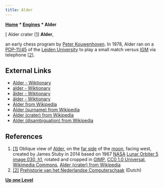 ```yaml
---
title: Alder
---
```

**[Home](Home "Home") * [Engines](Engines "Engines") * Alder**

\[ Alder crater <a id="cite-note-1" href="#cite-ref-1">[1]</a>
**Alder**,

an early chess program by [Peter Kouwenhoven](Peter_Kouwenhoven "Peter Kouwenhoven"). In 1978, Alder ran on a [PDP-11/45](PDP-11 "PDP-11") of the [Leiden University](Leiden_University "Leiden University") to play a small match versus [IGM](IGM "IGM") via telephone <a id="cite-note-2" href="#cite-ref-2">[2]</a>.

## External Links

- [Alder - Wiktionary](https://en.wiktionary.org/wiki/Alder)
- [alder - Wiktionary](https://en.wiktionary.org/wiki/alder)
- [ålder - Wiktionary](https://en.wiktionary.org/wiki/%C3%A5lder)
- [âlder - Wiktionary](https://en.wiktionary.org/wiki/%C3%A2lder)
- [Alder from Wikipedia](https://en.wikipedia.org/wiki/Alder)
- [Alder (surname) from Wikipedia](https://en.wikipedia.org/wiki/Alder_%28surname%29)
- [Alder (crater) from Wikipedia](https://en.wikipedia.org/wiki/Alder_%28crater%29)
- [Alder (disambiguation) from Wikipedia](https://en.wikipedia.org/wiki/Alder_%28disambiguation%29)

## References

1. <a id="cite-ref-1" href="#cite-note-1">[1]</a> Oblique view of [Alder](<https://en.wikipedia.org/wiki/Alder_(crater)>), on the [far side](https://en.wikipedia.org/wiki/Far_side_of_the_Moon) of the [moon](https://en.wikipedia.org/wiki/Moon), facing west, created by James Stuby in 2014 based on 1967 [NASA](https://en.wikipedia.org/wiki/NASA) [Lunar Orbiter 5](https://en.wikipedia.org/wiki/Lunar_Orbiter_5) [image 030, h1](http://www.lpi.usra.edu/resources/lunarorbiter/images/print/5030_h1.jpg), rotated and cropped in [GIMP](https://en.wikipedia.org/wiki/GIMP), [CC0 1.0 Universal](https://creativecommons.org/publicdomain/zero/1.0/deed.en), [Wikimedia Commons](https://en.wikipedia.org/wiki/Wikimedia_Commons), [Alder (crater) from Wikipedia](https://en.wikipedia.org/wiki/Alder_%28crater%29)
1. <a id="cite-ref-2" href="#cite-note-2">[2]</a> [Prehistorie van het Nederlandse Computerschaak](http://old.csvn.nl/pre_hist.html) (Dutch)

**[Up one Level](Engines "Engines")**

